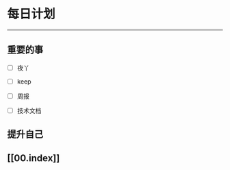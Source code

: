 
# 每日计划
---
## 重要的事

- [ ]    夜丫
- [ ]   keep
- [ ]  周报
- [ ] 技术文档



## 提升自己

  



## [[00.index]]










